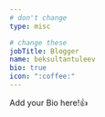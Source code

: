 ```yaml
---
# don't change
type: misc

# change these
jobTitle: Blogger
name: beksultantuleev
bio: true
icon: ":coffee:"
---
```


Add your Bio here!:+1: